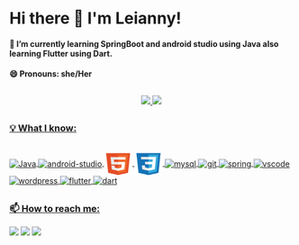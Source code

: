 # Hi there 👋 I'm Leianny!

#### 🌱 I’m currently learning SpringBoot and android studio using Java also learning Flutter using Dart.
#### 😄 Pronouns: she/Her

##

<div align="center">
  <a href="https://github.com/Leypoiani">
  <img height="180em" src="https://github-readme-stats.vercel.app/api?username=Leypoiani&show_icons=true&theme=dracula&include_all_commits=true&count_private=true"/>
  <img height="180em" src="https://github-readme-stats.vercel.app/api/top-langs/?username=Leypoiani&layout=compact&langs_count=7&theme=dracula"/>
</div>

  ##

  ### :bulb: What I know:

 <div style="display: inline_block"><br>
  <img align="center" alt="Java" height="40" width="50" src="https://cdn.jsdelivr.net/gh/devicons/devicon/icons/java/java-original.svg">
  <img align="center" alt="android-studio" height="40" width="50" src="https://cdn.jsdelivr.net/gh/devicons/devicon/icons/androidstudio/androidstudio-original.svg"/>
  <img align="center" alt="HTML" height="40" width="50" src="https://raw.githubusercontent.com/devicons/devicon/master/icons/html5/html5-original.svg">
  <img align="center" alt="CSS" height="40" width="50" src="https://raw.githubusercontent.com/devicons/devicon/master/icons/css3/css3-original.svg">
  <img align="center" alt="mysql" height="40" width="50" src="https://cdn.jsdelivr.net/gh/devicons/devicon/icons/mysql/mysql-original-wordmark.svg"/>
  <img align="center" alt="git" height="40" width="50" src="https://cdn.jsdelivr.net/gh/devicons/devicon/icons/git/git-original.svg"/>
  <img align="center" alt="spring" height="40" width="50" src="https://cdn.jsdelivr.net/gh/devicons/devicon/icons/spring/spring-original-wordmark.svg"/>
  <img align="center" alt="vscode" height="40" width="50" src="https://cdn.jsdelivr.net/gh/devicons/devicon/icons/vscode/vscode-original.svg"/>
  <img align="center" alt="wordpress" height="40" width="50" src="https://cdn.jsdelivr.net/gh/devicons/devicon/icons/wordpress/wordpress-original.svg"/>
  <img align="center" alt="flutter" height="40" width="50" src="https://cdn.jsdelivr.net/gh/devicons/devicon/icons/flutter/flutter-original.svg"/>
  <img align="center" alt="dart" height="40" width="50" src="https://cdn.jsdelivr.net/gh/devicons/devicon/icons/dart/dart-original.svg"/>
  

  ##

   ### 📫 How to reach me:
  <div> 
 <a href="https://discord.gg/Leypoiani Leypoiani#6322" target="_blank"><img src="https://img.shields.io/badge/Discord-7289DA?style=for-the-badge&logo=discord&logoColor=white" target="_blank"></a> 
 <a href = "mailto:leianny.poiani@gmail.com"><img src="https://img.shields.io/badge/Gmail-D14836?style=for-the-badge&logo=gmail&logoColor=white" target="_blank"></a>
 <a href="https://www.linkedin.com/in/leianny-poiani/" target="_blank"><img src="https://img.shields.io/badge/-LinkedIn-%230077B5?style=for-the-badge&logo=linkedin&logoColor=white" target="_blank"></a> 

</div>

<!---
Leypoiani/Leypoiani is a ✨ special ✨ repository because its `README.md` (this file) appears on your GitHub profile.
You can click the Preview link to take a look at your changes.
--->
